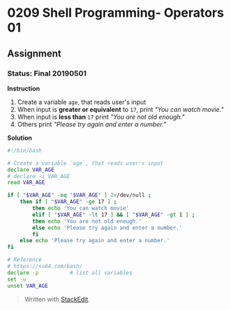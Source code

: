 # 0209 Shell Programming- Operators 01
## Assignment
### Status: Final 20190501

**Instruction**

 1. Create a variable `age`, that reads user's input
 2. When input is **greater or equivalent** to `17`, print *"You can watch movie."*
 3. When input is **less than** `17` print *"You are not old enough."*
 4. Others print *"Please try again and enter a number."*

**Solution**
```bash
#!/bin/bash

# Create a variable `age`, that reads user's input
declare VAR_AGE
# declare -i VAR_AGE
read VAR_AGE

if [ "$VAR_AGE" -eq "$VAR_AGE" ] 2>/dev/null ; 
	then if [ "$VAR_AGE" -ge 17 ] ;
		then echo 'You can watch movie'
		elif [ "$VAR_AGE" -lt 17 ] && [ "$VAR_AGE" -gt 1 ] ;
		then echo 'You are not old enough.'
		else echo 'Please try again and enter a number.'		 
		fi
	else echo 'Please try again and enter a number.'
fi

# Reference
# https://ss64.com/bash/
declare -p          # list all variables
set -u
unset VAR_AGE
```
> Written with [StackEdit](https://stackedit.io/).